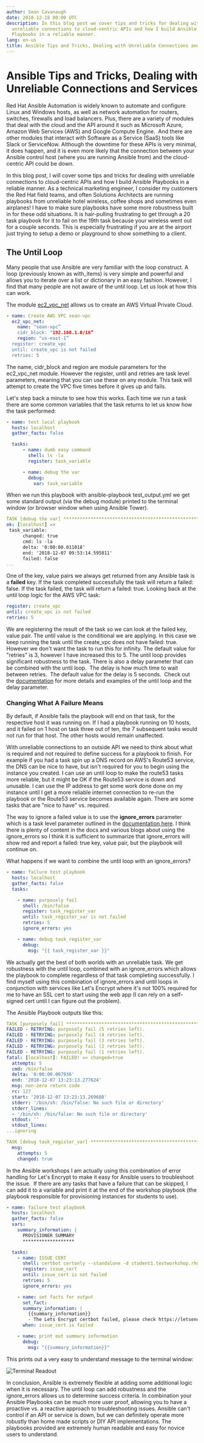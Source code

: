 ```yaml
---
author: Sean Cavanaugh
date: 2018-12-18 00:00 UTC
description: In this blog post we cover tips and tricks for dealing with
  unreliable connections to cloud-centric APIs and how I build Ansible
  Playbooks in a reliable manner.
lang: en-us
title: Ansible Tips and Tricks, Dealing with Unreliable Connections and Services
---
```


# Ansible Tips and Tricks, Dealing with Unreliable Connections and Services

Red Hat Ansible Automation is widely known to automate and configure
Linux and Windows hosts, as well as network automation for routers,
switches, firewalls and load balancers. Plus, there are a variety of
modules that deal with the cloud and the API around it such as Microsoft
Azure, Amazon Web Services (AWS) and Google Compute Engine.  And there
are other modules that interact with Software as a Service (SaaS) tools
like Slack or ServiceNow. Although the downtime for these APIs is very
minimal, it does happen, and it is even more likely that the connection
between your Ansible control host (where you are running Ansible from)
and the cloud-centric API could be down.

In this blog post, I will cover some tips and tricks for dealing with
unreliable connections to cloud-centric APIs and how I build Ansible
Playbooks in a reliable manner. As a technical marketing engineer, I
consider my customers the Red Hat field teams, and often Solutions
Architects are running playbooks from unreliable hotel wireless, coffee
shops and sometimes even airplanes! I have to make sure playbooks have
some more robustness built in for these odd situations. It is
hair-pulling frustrating to get through a 20 task playbook for it to
fail on the 19th task because your wireless went out for a couple
seconds. This is especially frustrating if you are at the airport just
trying to setup a demo or playground to show something to a client.

## The Until Loop

Many people that use Ansible are very familiar with the loop construct.
A loop (previously known as with_items) is very simple and powerful and
allows you to iterate over a list or dictionary in an easy fashion.
However, I find that many people are not aware of the until loop. Let us
look at how this can work.

The module
[ec2_vpc_net](https://docs.ansible.com/ansible/latest/modules/ec2_vpc_net_module.html)
allows us to create an AWS Virtual Private Cloud.

```yml
- name: Create AWS VPC sean-vpc
  ec2_vpc_net:
    name: "sean-vpc”
    cidr_block: "192.168.1.0/16”
    region: "us-east-1”
  register: create_vpc
  until: create_vpc is not failed
  retries: 5
```

The name, cidr_block and region are module parameters for the
ec2_vpc_net module. However the register, until and retries are task
level parameters, meaning that you can use these on any module. This
task will attempt to create the VPC five times before it gives up and
fails.

Let's step back a minute to see how this works. Each time we run a task
there are some common variables that the task returns to let us know how
the task performed:

```yml
- name: test local playbook
  hosts: localhost
  gather_facts: false

  tasks:
      - name: dumb easy command
        shell: ls -la
        register: task_variable

      - name: debug the var
        debug:
          var: task_variable
```

When we run this playbook with ansible-playbook test_output.yml we get
some standard output (via the debug module) printed to the terminal
window (or browser window when using Ansible Tower).

```yml
TASK [debug the var] **************************************************************
ok: [localhost] =>
 task_variable:
      changed: true
      cmd: ls -la
      delta: '0:00:00.011018'
      end: '2018-12-07 09:53:14.595811'
      failed: false
...
```

One of the key, value pairs we always get returned from any Ansible task
is a **failed** key. If the task completed successfully the task will
return a failed: false. If the task failed, the task will return a
failed: true. Looking back at the until loop logic for the AWS VPC task:

```yml
register: create_vpc
until: create_vpc is not failed
retries: 5
```

We are registering the result of the task so we can look at the failed
key, value pair. The until value is the conditional we are applying. In
this case we keep running the task until the create_vpc does not have
failed: true. However we don't want the task to run this for infinity.
The default value for "retries" is 3, however I have increased this to 5.
The until loop provides significant robustness to the task.
There is also a delay parameter that can be combined with the until
loop.  The delay is how much time to wait between retries.  The default
value for the delay is 5 seconds.  Check out the
[documentation](https://docs.ansible.com/ansible/latest/user_guide/playbooks_loops.html#do-until-loops)
for more details and examples of the until loop and the delay parameter.

### Changing What A Failure Means

By default, if Ansible fails the playbook will end on that task, for the
respective host it was running on. If I had a playbook running on 10
hosts, and it failed on 1 host on task three out of ten, the 7
subsequent tasks would not run for that host. The other hosts would
remain unaffected.

With unreliable connections to an outside API we need to think about
what is required and not required to define success for a playbook to
finish. For example if you had a task spin up a DNS record on AWS's
Route53 service, the DNS can be nice to have, but isn't required for you
to begin using the instance you created. I can use an until loop to make
the route53 tasks more reliable, but it might be OK if the Route53
service is down and unusable. I can use the IP address to get some work
done done on my instance until I get a more reliable internet connection
to re-run the playbook or the Route53 service becomes available again.
There are some tasks that are "nice to have" vs. required.

The way to ignore a failed value is to use the **ignore_errors**
parameter which is a task level parameter outlined in the 
[documentation here](https://docs.ansible.com/ansible/latest/user_guide/playbooks_error_handling.html).
I think there is plenty of content in the docs and various blogs about
using the ignore_errors so I think it is sufficient to summarize that
ignore_errors will show red and report a failed: true key, value pair,
but the playbook will continue on.

What happens if we want to combine the until loop with an ignore_errors?

```yml
- name: failure test playbook
  hosts: localhost
  gather_facts: false
  tasks:

    - name: purposely fail
      shell: /bin/false
      register: task_register_var
      until: task_register_var is not failed
      retries: 5
      ignore_errors: yes

    - name: debug task_register_var
      debug:
        msg: "{{ task_register_var }}"
```

We actually get the best of both worlds with an unreliable task. We get
robustness with the until loop, combined with an ignore_errors which
allows the playbook to complete regardless of that task completing
successfully. I find myself using this combination of ignore_errors and
until loops in conjunction with services like Let's Encrypt where it's
not 100% required for me to have an SSL cert to start using the web app
(I can rely on a self-signed cert until I can figure out the problem).

The Ansible Playbook outputs like this:

```yml
TASK [purposely fail] *************************************************************
FAILED - RETRYING: purposely fail (5 retries left).
FAILED - RETRYING: purposely fail (4 retries left).
FAILED - RETRYING: purposely fail (3 retries left).
FAILED - RETRYING: purposely fail (2 retries left).
FAILED - RETRYING: purposely fail (1 retries left).
fatal: [localhost]: FAILED! => changed=true
  attempts: 5
  cmd: /bin/false
  delta: '0:00:00.007936'
  end: '2018-12-07 13:23:13.277624'
  msg: non-zero return code
  rc: 127
  start: '2018-12-07 13:23:13.269688'
  stderr: '/bin/sh: /bin/false: No such file or directory'
  stderr_lines:
  - '/bin/sh: /bin/false: No such file or directory'
  stdout: ''
  stdout_lines:
...ignoring

TASK [debug task_register_var] ****************************************************
  msg:
    attempts: 5
    changed: true
```

In the Ansible workshops I am actually using this combination of error
handling for Let's Encrypt to make it easy for Ansible users to
troubleshoot the issue.  If there are any tasks that have a failure that
can be skipped, I can add it to a variable and print it at the end of
the workshop playbook (the playbook responsible for provisioning
instances for students to use).

```yml
- name: failure test playbook
  hosts: localhost
  gather_facts: false
  vars:
    summary_information: |
      PROVISIONER SUMMARY
      *******************

  tasks:
    - name: ISSUE CERT
      shell: certbot certonly --standalone -d student1.testworkshop.rhdemo.io --email ansible-network@redhat.com --noninteractive --agree-tos
      register: issue_cert
      until: issue_cert is not failed
      retries: 5
      ignore_errors: yes

    - name: set facts for output
      set_fact:
      summary_information: |
        {{summary_information}}
        - The Lets Encrypt certbot failed, please check https://letsencrypt.status.io/ to make sure the service is running
      when: issue_cert is failed

    - name: print out summary information
      debug:
        msg: "{{summary_information}}"
```

This prints out a very easy to understand message to the terminal window:

![Terminal Readout](/images/posts/archive/Ansible-Networking-Tips-Tricks-Terminal-Screenshot.png)

In conclusion, Ansible is extremely flexible at adding some additional
logic when it is necessary. The until loop can add robustness and the
ignore_errors allows us to determine success criteria. In combination
your Ansible Playbooks can be much more user proof, allowing you to have
a proactive vs. a reactive approach to troubleshooting issues. Ansible
can't control if an API or service is down, but we can definitely
operate more robustly than home made scripts or DIY API implementations.
The playbooks provided are extremely human readable and easy for novice
users to understand.
